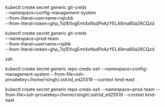 
kubectl create secret generic git-creds \
  --namespace=config-management-system \
  --from-literal=username=rajivbb \
  --from-literal=token=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


kubectl create secret generic git-creds \
  --namespace=prod-team \
  --from-literal=username=rajibb \
  --from-literal=token=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


ssh

kubectl create secret generic repo-creds-ssh   --namespace=config-management-system  --from-file=ssh-privatekey=/home/rsingh/.ssh/id_ed25519  --context kind-east

kubectl create secret generic repo-creds-ssh   --namespace=prod-team  --from-file=ssh-privatekey=/home/rsingh/.ssh/id_ed25519  --context kind-east

